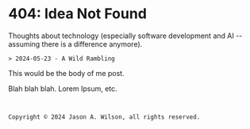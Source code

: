 #  404: Idea Not Found

Thoughts about technology (especially
software development and AI -- assuming there is a difference
anymore).
```
> 2024-05-23 - A Wild Rambling

```
This would be the body of me post.

Blah blah blah. Lorem Ipsum, etc.
```


Copyright © 2024 Jason A. Wilson, all rights reserved.
